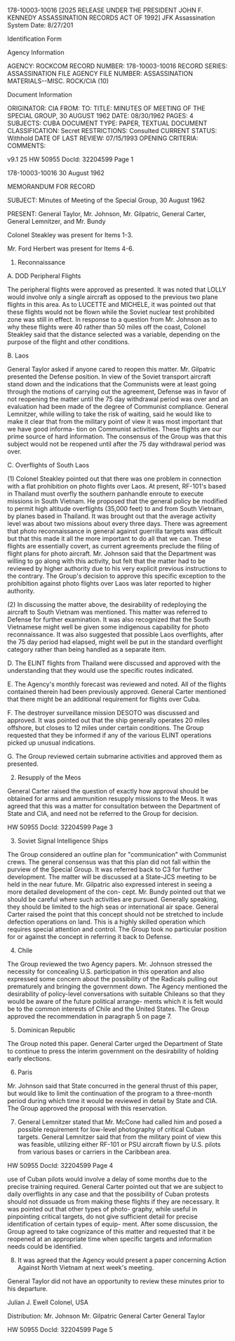178-10003-10016 [2025 RELEASE UNDER THE PRESIDENT JOHN F. KENNEDY ASSASSINATION RECORDS ACT OF 1992]
JFK Assassination System
Date: 8/27/201

Identification Form

Agency Information

AGENCY: ROCKCOM
RECORD NUMBER: 178-10003-10016
RECORD SERIES: ASSASSINATION FILE
AGENCY FILE NUMBER: ASSASSINATION MATERIALS--MISC. ROCK/CIA (10)

Document Information

ORIGINATOR: CIA
FROM:
TO:
TITLE: MINUTES OF MEETING OF THE SPECIAL GROUP, 30 AUGUST 1962
DATE: 08/30/1962
PAGES: 4
SUBJECTS: CUBA
DOCUMENT TYPE: PAPER, TEXTUAL DOCUMENT
CLASSIFICATION: Secret
RESTRICTIONS: Consulted
CURRENT STATUS: Withhold
DATE OF LAST REVIEW: 07/15/1993
OPENING CRITERIA:
COMMENTS:

v9.1
25
HW 50955 DocId: 32204599 Page 1

178-10003-10016 30 August 1962

MEMORANDUM FOR RECORD

SUBJECT: Minutes of Meeting of the Special Group, 30 August 1962

PRESENT: General Taylor, Mr. Johnson, Mr. Gilpatric, General Carter,
General Lemnitzer, and Mr. Bundy

Colonel Steakley was present for Items 1-3.

Mr. Ford Herbert was present for Items 4-6.

1. Reconnaissance

A. DOD Peripheral Flights

The peripheral flights were approved as presented. It was
noted that LOLLY would involve only a single aircraft as opposed to
the previous two plane flights in this area. As to LUCETTE and MICHELE,
it was pointed out that these flights would not be flown while the
Soviet nuclear test prohibited zone was still in effect. In response
to a question from Mr. Johnson as to why these flights were 40 rather
than 50 miles off the coast, Colonel Steakley said that the distance
selected was a variable, depending on the purpose of the flight and
other conditions.

B. Laos

General Taylor asked if anyone cared to reopen this matter.
Mr. Gilpatric presented the Defense position. In view of the Soviet
transport aircraft stand down and the indications that the Communists
were at least going through the motions of carrying out the agreement,
Defense was in favor of not reopening the matter until the 75 day
withdrawal period was over and an evaluation had been made of the degree
of Communist compliance. General Lemnitzer, while willing to take the
risk of waiting, said he would like to make it clear that from the
military point of view it was most important that we have good informa-
tion on Communist activities. These flights are our prime source of
hard information. The consensus of the Group was that this subject would
not be reopened until after the 75 day withdrawal period was over.

C. Overflights of South Laos

(1) Colonel Steakley pointed out that there was one problem
in connection with a flat prohibition on photo flights over Laos. At
present, RF-101's based in Thailand must overfly the southern panhandle
enroute to execute missions in South Vietnam. He proposed that the
general policy be modified to permit high altitude overflights (35,000
feet) to and from South Vietnam, by planes based in Thailand. It was
brought out that the average activity level was about two missions about
every three days. There was agreement that photo reconnaissance in
general against guerrilla targets was difficult but that this made it
all the more important to do all that we can. These flights are
essentially covert, as current agreements preclude the filing of flight
plans for photo aircraft. Mr. Johnson said that the Department was
willing to go along with this activity, but felt that the matter had
to be reviewed by higher authority due to his very explicit previous
instructions to the contrary. The Group's decision to approve this
specific exception to the prohibition against photo flights over Laos
was later reported to higher authority.

(2) In discussing the matter above, the desirability of
redeploying the aircraft to South Vietnam was mentioned. This matter
was referred to Defense for further examination. It was also recognized
that the South Vietnamese might well be given some indigenous capability
for photo reconnaissance. It was also suggested that possible Laos
overflights, after the 75 day period had elapsed, might well be put in
the standard overflight category rather than being handled as a separate
item.

D. The ELINT flights from Thailand were discussed and approved
with the understanding that they would use the specific routes indicated.

E. The Agency's monthly forecast was reviewed and noted. All
of the flights contained therein had been previously approved. General
Carter mentioned that there might be an additional requirement for
flights over Cuba.

F. The destroyer surveillance mission DESOTO was discussed and
approved. It was pointed out that the ship generally operates 20 miles
offshore, but closes to 12 miles under certain conditions. The Group
requested that they be informed if any of the various ELINT operations
picked up unusual indications.

G. The Group reviewed certain submarine activities and approved
them as presented.

2. Resupply of the Meos

General Carter raised the question of exactly how approval should
be obtained for arms and ammunition resupply missions to the Meos. It
was agreed that this was a matter for consultation between the Department
of State and CIA, and need not be referred to the Group for decision.

HW 50955 DocId: 32204599 Page 3

3. Soviet Signal Intelligence Ships

The Group considered an outline plan for "communication" with
Communist crews. The general consensus was that this plan did not
fall within the purview of the Special Group. It was referred back
to C3 for further development. The matter will be discussed at a
State-JCS meeting to be held in the near future. Mr. Gilpatric also
expressed interest in seeing a more detailed development of the con-
cept. Mr. Bundy pointed out that we should be careful where such
activities are pursued. Generally speaking, they should be limited to
the high seas or international air space. General Carter raised the
point that this concept should not be stretched to include defection
operations on land. This is a highly skilled operation which requires
special attention and control. The Group took no particular position
for or against the concept in referring it back to Defense.

4. Chile

The Group reviewed the two Agency papers. Mr. Johnson stressed
the necessity for concealing U.S. participation in this operation and
also expressed some concern about the possibility of the Radicals
pulling out prematurely and bringing the government down. The Agency
mentioned the desirability of policy-level conversations with suitable
Chileans so that they would be aware of the future political arrange-
ments which it is felt would be to the common interests of Chile and
the United States. The Group approved the recommendation in paragraph
5 on page 7.

5. Dominican Republic

The Group noted this paper. General Carter urged the Department
of State to continue to press the interim government on the desirability
of holding early elections.

6. Paris

Mr. Johnson said that State concurred in the general thrust of
this paper, but would like to limit the continuation of the program to
a three-month period during which time it would be reviewed in detail by
State and CIA. The Group approved the proposal with this reservation.

7. General Lemnitzer stated that Mr. McCone had called him and posed
a possible requirement for low-level photography of critical Cuban
targets. General Lemnitzer said that from the military point of view
this was feasible, utilizing either RF-101 or PSU aircraft flown by
U.S. pilots from various bases or carriers in the Caribbean area.

HW 50955 DocId: 32204599 Page 4

use of Cuban pilots would involve a delay of some months due to the
precise training required. General Carter pointed out that we are
subject to daily overflights in any case and that the possibility
of Cuban protests should not dissuade us from making these flights
if they are necessary. It was pointed out that other types of photo-
graphy, while useful in pinpointing critical targets, do not give
sufficient detail for precise identification of certain types of equip-
ment. After some discussion, the Group agreed to take cognizance of
this matter and requested that it be reopened at an appropriate time
when specific targets and information needs could be identified.

8. It was agreed that the Agency would present a paper concerning
Action Against North Vietnam at next week's meeting.

General Taylor did not have an opportunity to review these minutes
prior to his departure.

Julian J. Ewell
Colonel, USA

Distribution:
Mr. Johnson
Mr. Gilpatric
General Carter
General Taylor

HW 50955 DocId: 32204599 Page 5

